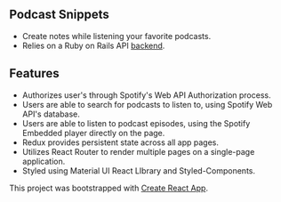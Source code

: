 ## Podcast Snippets 
  * Create notes while listening your favorite podcasts.
  * Relies on a Ruby on Rails API [backend](https://github.com/joannaylin/podcast-snippets-api).

## Features
  * Authorizes user's through Spotify's Web API Authorization process.
  * Users are able to search for podcasts to listen to, using Spotify Web API's database.
  * Users are able to listen to podcast episodes, using the Spotify Embedded player directly on the page. 
  * Redux provides persistent state across all app pages.
  * Utilizes React Router to render multiple pages on a single-page application.
  * Styled using Material UI React LIbrary and Styled-Components.
  
  
This project was bootstrapped with [Create React App](https://github.com/facebook/create-react-app).
